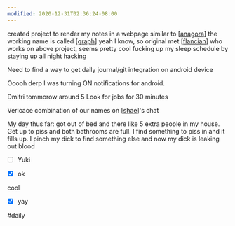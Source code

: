 ```yaml
---
modified: 2020-12-31T02:36:24-08:00
---
```


created project to render my notes in a webpage similar to [[anagora]] the working name is called [[graph]] yeah I know, so original
met [[flancian]] who works on above project, seems pretty cool
fucking up my sleep schedule by staying up all night hacking

Need to find a way to get daily journal/git integration on android device

Ooooh derp I was turning ON notifications for android. 


Dmitri tommorow around 5
Look for jobs for 30 minutes


Vericace combination of our names on [[shae]]'s chat


My day thus far: got out of bed and there like 5 extra people in my house. Get up to piss and both bathrooms are full. I find something to piss in and it fills up. I pinch my dick to find something else and now my dick is leaking out blood

- [ ] Yuki

- [x] ok


cool

- [x] yay

#daily

[//begin]: # "Autogenerated link references for markdown compatibility"
[anagora]: anagora "anagora"
[graph]: graph "graph"
[flancian]: flancian "Flancian"
[shae]: shae "Shae"
[//end]: # "Autogenerated link references"